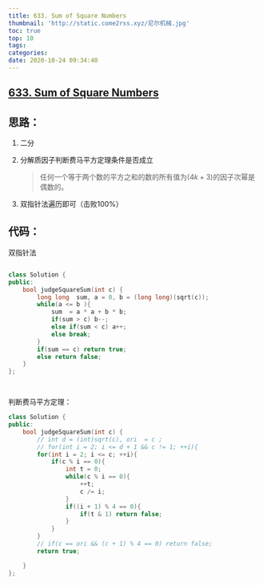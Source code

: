 ```yaml
---
title: 633. Sum of Square Numbers
thumbnail: 'http://static.come2rss.xyz/尼尔机械.jpg'
toc: true
top: 10
tags:
categories:
date: 2020-10-24 09:34:40
---
```


## [633. Sum of Square Numbers](https://leetcode-cn.com/problems/sum-of-square-numbers/)

<!-- more -->

## 思路：

1. 二分

2. 分解质因子判断费马平方定理条件是否成立

   >  任何一个等于两个数的平方之和的数的所有值为$(4k+3)$的因子次幂是偶数的。

3. 双指针法遍历即可（击败100%）



## 代码：

双指针法

```c++

class Solution {
public:
    bool judgeSquareSum(int c) {
        long long  sum, a = 0, b = (long long)(sqrt(c));
        while(a <= b ){
            sum  = a * a + b * b;
            if(sum > c) b--;
            else if(sum < c) a++;
            else break;
        }
        if(sum == c) return true;
        else return false;
    }
};




```



判断费马平方定理：

```c++
class Solution {
public:
    bool judgeSquareSum(int c) {
        // int d = (int)sqrt(c), ori  = c ;
        // for(int i = 2; i <= d + 1 && c != 1; ++i){
        for(int i = 2; i <= c; ++i){
            if(c % i == 0){
                int t = 0;
                while(c % i == 0){
                    ++t;
                    c /= i;
                }
                if((i + 1) % 4 == 0){
                    if(t & 1) return false;
                }
            }
        }
        // if(c == ori && (c + 1) % 4 == 0) return false;
        return true;

    }
};
```

